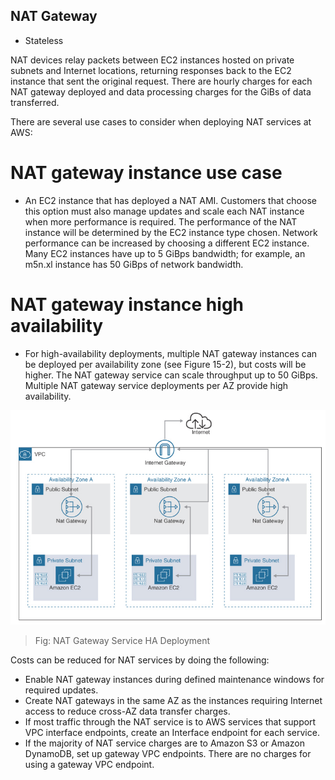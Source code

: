 NAT Gateway
---

- Stateless

NAT devices relay packets between EC2 instances hosted on private subnets and Internet locations, returning responses back to the EC2 instance that sent the original request. There are hourly charges for each NAT gateway deployed and data processing charges for the GiBs of data transferred.

There are several use cases to consider when deploying NAT services at AWS:

# NAT gateway instance use case

- An EC2 instance that has deployed a NAT AMI. Customers that choose this option must also manage updates and scale each NAT instance when more performance is required. The performance of the NAT instance will be determined by the EC2 instance type chosen. Network performance can be increased by choosing a different EC2 instance. Many EC2 instances have up to 5 GiBps bandwidth; for example, an m5n.xl instance has 50 GiBps of network bandwidth.

# NAT gateway instance high availability

- For high-availability deployments, multiple NAT gateway instances can be deployed per availability zone (see Figure 15-2), but costs will be higher. The NAT gateway service can scale throughput up to 50 GiBps. Multiple NAT gateway service deployments per AZ provide high availability.

![NAT Gateway Service HA Deployment](../../images/nat-gateway-service-ha-deployment.png)
> Fig: NAT Gateway Service HA Deployment

Costs can be reduced for NAT services by doing the following:

- Enable NAT gateway instances during defined maintenance windows for required updates.
- Create NAT gateways in the same AZ as the instances requiring Internet access to reduce cross-AZ data transfer charges.
- If most traffic through the NAT service is to AWS services that support VPC interface endpoints, create an Interface endpoint for each service.
- If the majority of NAT service charges are to Amazon S3 or Amazon DynamoDB, set up gateway VPC endpoints. There are no charges for using a gateway VPC endpoint.


